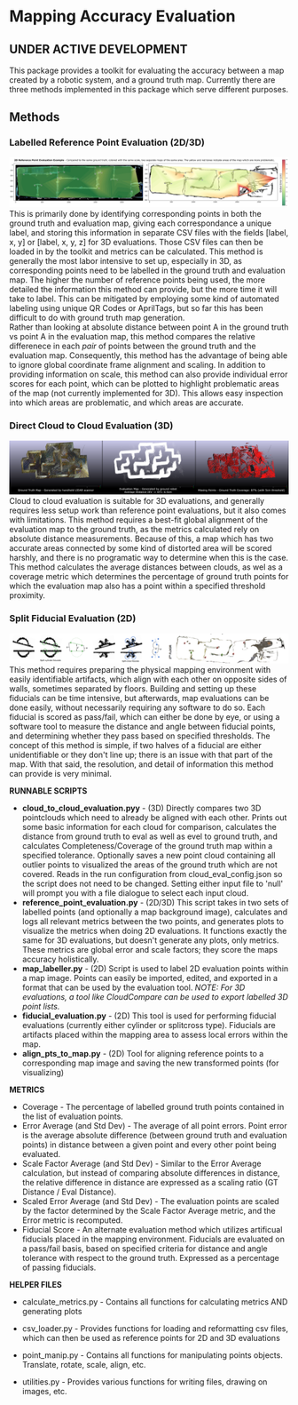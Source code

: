 # Mapping Accuracy Evaluation     
## **UNDER ACTIVE DEVELOPMENT**  
This package provides a toolkit for evaluating the accuracy between a map created by a robotic system, and a ground truth map. Currently there are three methods implemented in this package which serve different purposes.  
  
## Methods  
### Labelled Reference Point Evaluation (2D/3D)  
![Reference Point Example](./img/ref_example.png)   
This is primarily done by identifying corresponding points in both the ground truth and evaluation map, giving each correspondance a unique label, and storing this information in separate CSV files with the fields [label, x, y] or [label, x, y, z] for 3D evaluations. Those CSV files can then be loaded in by the toolkit and metrics can be calculated. This method is generally the most labor intensive to set up, especially in 3D, as corresponding points need to be labelled in the ground truth and evaluation map. The higher the number of reference points being used, the more detailed the information this method can provide, but the more time it will take to label. This can be mitigated by employing some kind of automated labeling using unique QR Codes or AprilTags, but so far this has been difficult to do with ground truth map generation.  
Rather than looking at absolute distance between point A in the ground truth vs point A in the evaluation map, this method compares the relative differenece in each *pair* of points between the ground truth and the evaluation map. Consequently, this method has the advantage of being able to ignore global coordinate frame alignment and scaling. In addition to providing information on scale, this method can also provide individual error scores for each point, which can be plotted to highlight problematic areas of the map (not currently implemented for 3D). This allows easy inspection into which areas are problematic, and which areas are accurate.      
  
### Direct Cloud to Cloud Evaluation (3D)  
![Cloud to Cloud Example](./img/cloud_example.png)   
Cloud to cloud evaluation is suitable for 3D evaluations, and generally requires less setup work than reference point evaluations, but it also comes with limitations. This method requires a best-fit global alignment of the evaluation map to the ground truth, as the metrics calculated rely on absolute distance measurements. Because of this, a map which has two accurate areas connected by some kind of distorted area will be scored harshly, and there is no programatic way to determine when this is the case. This method calculates the average distances between clouds, as wel as a coverage metric which determines the percentage of ground truth points for which the evaluation map also has a point within a specified threshold proximity.  

### Split Fiducial Evaluation (2D)  
![Fiducial Example](./img/fiducial_example.png)  
This method requires preparing the physical mapping environment with easily identifiable artifacts, which align with each other on opposite sides of walls, sometimes separated by floors. Building and setting up these fiducials can be time intensive, but afterwards, map evaluations can be done easily, without necessarily requiring any software to do so. Each fiducial is scored as pass/fail, which can either be done by eye, or using a software tool to measure the distance and angle between fiducial points, and determining whether they pass based on specified thresholds. The concept of this method is simple, if two halves of a fiducial are either unidentifiable or they don't line up; there is an issue with that part of the map. With that said, the resolution, and detail of information this method can provide is very minimal.  
  
**RUNNABLE SCRIPTS**  
* **cloud_to_cloud_evaluation.pyy** - (3D) Directly compares two 3D pointclouds which need to already be aligned with each other. Prints out some basic information for each cloud for comparison, calculates the distance from ground truth to eval as well as evel to ground truth, and calculates Completeness/Coverage of the ground truth map within a specified tolerance. Optionally saves a new point cloud containing all outlier points to visualized the areas of the ground truth which are not covered. Reads in the run configuration from cloud_eval_config.json so the script does not need to be changed. Setting either input file to 'null' will prompt you with a file dialogue to select each input cloud.    
* **reference_point_evaluation.py** -  (2D/3D) This script takes in two sets of labelled points (and optionally a map background image), calculates and logs all relevant metrics between the two points, and generates plots to visualize the metrics when doing 2D evaluations. It functions exactly the same for 3D evaluations, but doesn't generate any plots, only metrics. These metrics are global error and scale factors; they score the maps accuracy holistically.  
* **map_labeller.py** - (2D) Script is used to label 2D evaluation points within a map image. Points can easily be imported, edited, and exported in a format that can be used by the evaluation tool. *NOTE: For 3D evaluations, a tool like CloudCompare can be used to export labelled 3D point lists.*   
* **fiducial_evaluation.py** - (2D) This tool is used for performing fiducial evaluations (currently either cylinder or splitcross type). Fiducials are artifacts placed within the mapping area to assess local errors within the map.    
* **align_pts_to_map.py** - (2D) Tool for aligning reference points to a corresponding map image and saving the new transformed points (for visualizing)  
  
**METRICS**  
* Coverage - The percentage of labelled ground truth points contained in the list of evaluation points.    
* Error Average (and Std Dev) - The average of all point errors. Point error is the average absolute difference (between ground truth and evaluation points) in distance between a given point and every other point being evaluated.    
* Scale Factor Average (and Std Dev) - Similar to the Error Average calculation, but instead of comparing absolute differences in distance, the relative difference in distance are expressed as a scaling ratio (GT Distance / Eval Distance).  
* Scaled Error Average (and Std Dev) - The evaluation points are scaled by the factor determined by the Scale Factor Average metric, and the Error metric is recomputed.  
* Fiducial Score - An alternate evaluation method which utilizes artificual fiducials placed in the mapping environment. Fiducials are evaluated on a pass/fail basis, based on specified criteria for distance and angle tolerance with respect to the ground truth. Expressed as a percentage of passing fiducials.  
     
**HELPER FILES**  
* calculate_metrics.py - Contains all functions for calculating metrics AND generating plots  
  
* csv_loader.py - Provides functions for loading and reformatting csv files, which can then be used as reference points for 2D and 3D evaluations    
  
* point_manip.py - Contains all functions for manipulating points objects. Translate, rotate, scale, align, etc.  
   
* utilities.py - Provides various functions for writing files, drawing on images, etc.  
  
